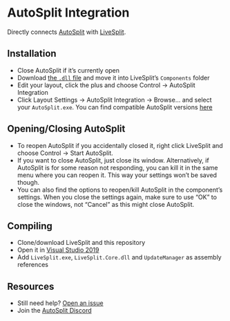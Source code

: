 ﻿# AutoSplit Integration

Directly connects [AutoSplit](https://github.com/KaDiWa4/Auto-Split) with [LiveSplit](https://github.com/LiveSplit/LiveSplit).

## Installation

- Close AutoSplit if it’s currently open
- Download [the `.dll` file](/update/LiveSplit.AutoSplitIntegration.dll?raw=true) and move it into LiveSplit’s `Components` folder
- Edit your layout, click the plus and choose Control → AutoSplit Integration
- Click Layout Settings → AutoSplit Integration → Browse... and select your `AutoSplit.exe`. You can find compatible AutoSplit versions [here](https://github.com/KaDiWa4/Auto-Split)

## Opening/Closing AutoSplit

- To reopen AutoSplit if you accidentally closed it, right click LiveSplit and choose Control → Start AutoSplit.
- If you want to close AutoSplit, just close its window. Alternatively, if AutoSplit is for some reason not responding, you can kill it in the same menu where you can reopen it. This way your settings won’t be saved though.
- You can also find the options to reopen/kill AutoSplit in the component’s settings. When you close the settings again, make sure to use “OK” to close the windows, not “Cancel” as this might close AutoSplit.

## Compiling

- Clone/download LiveSplit and this repository
- Open it in [Visual Studio 2019](https://visualstudio.microsoft.com/vs)
- Add `LiveSplit.exe`, `LiveSplit.Core.dll` and `UpdateManager` as assembly references

## Resources
- Still need help? [Open an issue](../../issues)
- Join the [AutoSplit Discord](https://discord.gg/Qcbxv9y)
